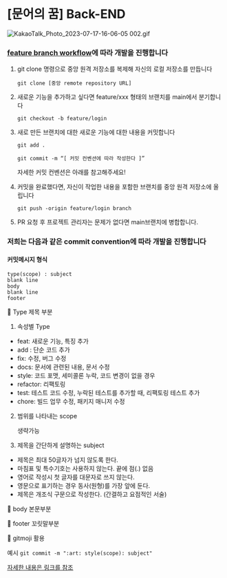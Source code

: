 # [문어의 꿈] Back-END

![KakaoTalk_Photo_2023-07-17-16-06-05 002.gif](..%2FUsers%2Fuser%2FDesktop%2FKakaoTalk_Photo_2023-07-17-16-06-05%20002.gif)
###   [feature branch workflow](https://gmlwjd9405.github.io/2017/10/27/how-to-collaborate-on-GitHub-1.html)에 따라 개발을 진행합니다

1. git clone 명령으로 중앙 원격 저장소를 복제해 자신의 로컬 저장소를 만듭니다

   `git clone [중앙 remote repository URL]`

2. 새로운 기능을 추가하고 싶다면 feature/xxx 형태의 브랜치를 main에서 분기합니다

   `git checkout -b feature/login`

3. 새로 만든 브랜치에 대한 새로운 기능에 대한 내용을 커밋합니다

   `git add .`

   `git commit -m “[ 커밋 컨벤션에 따라 작성한다 ]”`

   자세한 커밋 컨벤션은 아래를 참고해주세요!
4. 커밋을 완료했다면, 자신이 작업한 내용을 포함한 브랜치를 중앙 원격 저장소에 올립니다

   `git push -origin feature/login branch`
5. PR 요청 후 프로젝트 관리자는 문제가 없다면 main브랜치에 병합합니다.


###  저희는 다음과 같은 commit convention에 따라 개발을 진행합니다

#### 커밋메시지 형식
    type(scope) : subject
    blank line
    body
    blank line
    footer

📌 Type 제목 부분
1. 속성별 Type
* feat: 새로운 기능, 특징 추가
* add : 단순 코드 추가
* fix: 수정, 버그 수정
* docs: 문서에 관련된 내용, 문서 수정
* style: 코드 포맷, 세미콜론 누락, 코드 변경이 없을 경우
* refactor: 리팩토링
* test: 테스트 코드 수정, 누락된 테스트를 추가할 때, 리팩토링 테스트 추가
* chore: 빌드 업무 수정, 패키지 매니저 수정

2. 범위를 나타내는 scope

   생략가능

3. 제목을 간단하게 설명하는 subject

* 제목은 최대 50글자가 넘지 않도록 한다.
* 마침표 및 특수기호는 사용하지 않는다. 끝에 점(.) 없음
* 영어로 작성시 첫 글자를 대문자로 쓰지 않는다.
* 영문으로 표기하는 경우 동사(원형)를 가장 앞에 둔다.
* 제목은 개조식 구문으로 작성한다. (간결하고 요점적인 서술)

📌 body 본문부분

📌 footer 꼬릿말부분


📌 gitmoji 활용

예시 `git commit -m ":art: style(scope): subject"`

[자세한 내용은 링크를 참조](https://velog.io/@ninto_2/%EC%BB%A4%EB%B0%8B-%EC%BB%A8%EB%B2%A4%EC%85%98)